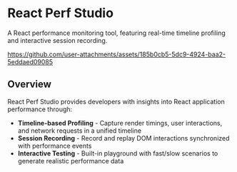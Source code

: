 # React Perf Studio

A React performance monitoring tool, featuring real-time timeline profiling and interactive session recording.

https://github.com/user-attachments/assets/185b0cb5-5dc9-4924-baa2-5eddaed09085

## Overview

React Perf Studio provides developers with insights into React application performance through:

- **Timeline-based Profiling** - Capture render timings, user interactions, and network requests in a unified timeline
- **Session Recording** - Record and replay DOM interactions synchronized with performance events
- **Interactive Testing** - Built-in playground with fast/slow scenarios to generate realistic performance data
